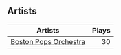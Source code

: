 ## Artists
Artists | Plays 
----- | -----: 
[Boston Pops Orchestra](/artists/boston-pops-orchestra-136372) | 30

